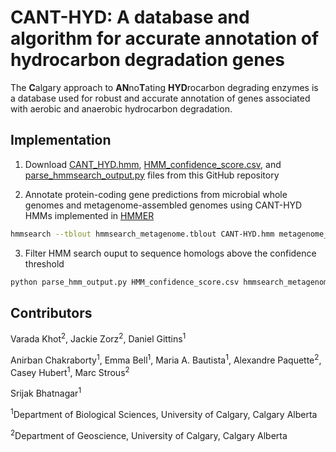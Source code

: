 # CANT-HYD: A database and algorithm for accurate annotation of hydrocarbon degradation genes

The **C**algary approach to **AN**no**T**ating **HYD**rocarbon degrading enzymes is a database used for robust and accurate annotation of genes associated with aerobic and anaerobic hydrocarbon degradation.

## Implementation

1. Download [CANT_HYD.hmm](https://github.com/dgittins/CANT-HYD-HydrocarbonBiodegradation/blob/main/downloads/CANT_HYD.hmm), [HMM_confidence_score.csv](https://github.com/dgittins/CANT-HYD-HydrocarbonBiodegradation/blob/main/downloads/HMM_confidence_score.csv), and [parse_hmmsearch_output.py](https://github.com/dgittins/CANT-HYD-HydrocarbonBiodegradation/blob/main/downloads/parse_hmmsearch_output.py) files from this GitHub repository

2. Annotate protein-coding gene predictions from microbial whole genomes and metagenome-assembled genomes using CANT-HYD HMMs implemented in [HMMER](http://hmmer.org/)

```bash
hmmsearch --tblout hmmsearch_metagenome.tblout CANT-HYD.hmm metagenome_proteins.faa > hmmsearch_metagenome.out
```

3. Filter HMM search ouput to sequence homologs above the confidence threshold

```bash
python parse_hmm_output.py HMM_confidence_score.csv hmmsearch_metagenome.tblout hmmsearch_metagenome.parse.txt
```

## Contributors

Varada Khot<sup>2</sup>, Jackie Zorz<sup>2</sup>, Daniel Gittins<sup>1</sup> 

Anirban Chakraborty<sup>1</sup>, Emma Bell<sup>1</sup>, Maria A. Bautista<sup>1</sup>, Alexandre Paquette<sup>2</sup>, Casey Hubert<sup>1</sup>, Marc Strous<sup>2</sup>

Srijak Bhatnagar<sup>1</sup>

<sup>1</sup>Department of Biological Sciences, University of Calgary, Calgary 
Alberta

<sup>2</sup>Department of Geoscience, University of Calgary, Calgary Alberta
